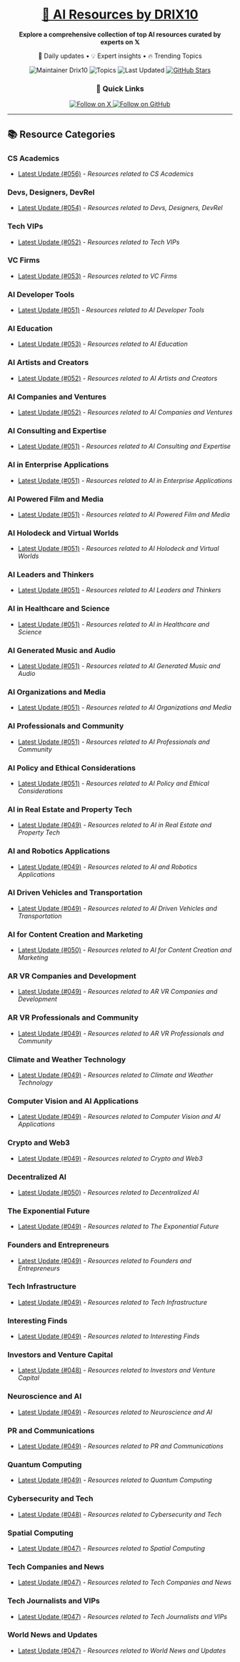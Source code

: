 
<div align="center">
  <h1><a href="https://x.com/DRIX_10_" target="_blank">🚀 AI Resources by DRIX10</a></h1>
  <p><strong>Explore a comprehensive collection of top AI resources curated by experts on 𝕏</strong></p>
  <p>🌟 Daily updates • 💡 Expert insights • 🔥 Trending Topics</p>

  <img src="https://img.shields.io/badge/Maintainer-Drix10-blue?style=for-the-badge" alt="Maintainer Drix10" />
  <img src="https://img.shields.io/badge/Topics-Everything%2C%20AI-red?style=for-the-badge" alt="Topics" />
  <img src="https://img.shields.io/github/last-commit/Drix10/ai-resources?style=for-the-badge&color=5D6D7E" alt="Last Updated" />
  <a href="https://github.com/Drix10/ai-resources"><img src="https://img.shields.io/github/stars/Drix10/ai-resources?style=for-the-badge&color=yellow" alt="GitHub Stars" /></a>

  <br>

  <h3>🌟 Quick Links</h3>
    <a href="https://x.com/DRIX_10_">
      <img src="https://img.shields.io/badge/Follow_on_𝕏-black?style=for-the-badge&logo=x&logoColor=white" alt="Follow on X" />
    </a>
    <a href="https://github.com/Drix10">
      <img src="https://img.shields.io/badge/Follow_on_GitHub-black?style=for-the-badge&logo=github&logoColor=white" alt="Follow on GitHub" />
    </a>
</div>

---

## 📚 Resource Categories

### CS Academics

*   [Latest Update (#056)](https://github.com/Drix10/ai-resources/blob/main/CS%20Academics/resources-056.md) - *Resources related to CS Academics*

### Devs, Designers, DevRel

*   [Latest Update (#054)](https://github.com/Drix10/ai-resources/blob/main/Devs%2C%20Designers%2C%20DevRel/resources-054.md) - *Resources related to Devs, Designers, DevRel*

### Tech VIPs

*   [Latest Update (#052)](https://github.com/Drix10/ai-resources/blob/main/Tech%20VIPs/resources-052.md) - *Resources related to Tech VIPs*

### VC Firms

*   [Latest Update (#053)](https://github.com/Drix10/ai-resources/blob/main/VC%20Firms/resources-053.md) - *Resources related to VC Firms*

### AI Developer Tools

*   [Latest Update (#051)](https://github.com/Drix10/ai-resources/blob/main/AI%20Developer%20Tools/resources-051.md) - *Resources related to AI Developer Tools*

### AI Education

*   [Latest Update (#053)](https://github.com/Drix10/ai-resources/blob/main/AI%20Education/resources-053.md) - *Resources related to AI Education*

### AI Artists and Creators

*   [Latest Update (#052)](https://github.com/Drix10/ai-resources/blob/main/AI%20Artists%20and%20Creators/resources-052.md) - *Resources related to AI Artists and Creators*

### AI Companies and Ventures

*   [Latest Update (#052)](https://github.com/Drix10/ai-resources/blob/main/AI%20Companies%20and%20Ventures/resources-052.md) - *Resources related to AI Companies and Ventures*

### AI Consulting and Expertise

*   [Latest Update (#051)](https://github.com/Drix10/ai-resources/blob/main/AI%20Consulting%20and%20Expertise/resources-051.md) - *Resources related to AI Consulting and Expertise*

### AI in Enterprise Applications

*   [Latest Update (#051)](https://github.com/Drix10/ai-resources/blob/main/AI%20in%20Enterprise%20Applications/resources-051.md) - *Resources related to AI in Enterprise Applications*

### AI Powered Film and Media

*   [Latest Update (#051)](https://github.com/Drix10/ai-resources/blob/main/AI%20Powered%20Film%20and%20Media/resources-051.md) - *Resources related to AI Powered Film and Media*

### AI Holodeck and Virtual Worlds

*   [Latest Update (#051)](https://github.com/Drix10/ai-resources/blob/main/AI%20Holodeck%20and%20Virtual%20Worlds/resources-051.md) - *Resources related to AI Holodeck and Virtual Worlds*

### AI Leaders and Thinkers

*   [Latest Update (#051)](https://github.com/Drix10/ai-resources/blob/main/AI%20Leaders%20and%20Thinkers/resources-051.md) - *Resources related to AI Leaders and Thinkers*

### AI in Healthcare and Science

*   [Latest Update (#051)](https://github.com/Drix10/ai-resources/blob/main/AI%20in%20Healthcare%20and%20Science/resources-051.md) - *Resources related to AI in Healthcare and Science*

### AI Generated Music and Audio

*   [Latest Update (#051)](https://github.com/Drix10/ai-resources/blob/main/AI%20Generated%20Music%20and%20Audio/resources-051.md) - *Resources related to AI Generated Music and Audio*

### AI Organizations and Media

*   [Latest Update (#051)](https://github.com/Drix10/ai-resources/blob/main/AI%20Organizations%20and%20Media/resources-051.md) - *Resources related to AI Organizations and Media*

### AI Professionals and Community

*   [Latest Update (#051)](https://github.com/Drix10/ai-resources/blob/main/AI%20Professionals%20and%20Community/resources-051.md) - *Resources related to AI Professionals and Community*

### AI Policy and Ethical Considerations

*   [Latest Update (#051)](https://github.com/Drix10/ai-resources/blob/main/AI%20Policy%20and%20Ethical%20Considerations/resources-051.md) - *Resources related to AI Policy and Ethical Considerations*

### AI in Real Estate and Property Tech

*   [Latest Update (#049)](https://github.com/Drix10/ai-resources/blob/main/AI%20in%20Real%20Estate%20and%20Property%20Tech/resources-049.md) - *Resources related to AI in Real Estate and Property Tech*

### AI and Robotics Applications

*   [Latest Update (#049)](https://github.com/Drix10/ai-resources/blob/main/AI%20and%20Robotics%20Applications/resources-049.md) - *Resources related to AI and Robotics Applications*

### AI Driven Vehicles and Transportation

*   [Latest Update (#049)](https://github.com/Drix10/ai-resources/blob/main/AI%20Driven%20Vehicles%20and%20Transportation/resources-049.md) - *Resources related to AI Driven Vehicles and Transportation*

### AI for Content Creation and Marketing

*   [Latest Update (#050)](https://github.com/Drix10/ai-resources/blob/main/AI%20for%20Content%20Creation%20and%20Marketing/resources-050.md) - *Resources related to AI for Content Creation and Marketing*

### AR VR Companies and Development

*   [Latest Update (#049)](https://github.com/Drix10/ai-resources/blob/main/AR%20VR%20Companies%20and%20Development/resources-049.md) - *Resources related to AR VR Companies and Development*

### AR VR Professionals and Community

*   [Latest Update (#049)](https://github.com/Drix10/ai-resources/blob/main/AR%20VR%20Professionals%20and%20Community/resources-049.md) - *Resources related to AR VR Professionals and Community*

### Climate and Weather Technology

*   [Latest Update (#049)](https://github.com/Drix10/ai-resources/blob/main/Climate%20and%20Weather%20Technology/resources-049.md) - *Resources related to Climate and Weather Technology*

### Computer Vision and AI Applications

*   [Latest Update (#049)](https://github.com/Drix10/ai-resources/blob/main/Computer%20Vision%20and%20AI%20Applications/resources-049.md) - *Resources related to Computer Vision and AI Applications*

### Crypto and Web3

*   [Latest Update (#049)](https://github.com/Drix10/ai-resources/blob/main/Crypto%20and%20Web3/resources-049.md) - *Resources related to Crypto and Web3*

### Decentralized AI

*   [Latest Update (#050)](https://github.com/Drix10/ai-resources/blob/main/Decentralized%20AI/resources-050.md) - *Resources related to Decentralized AI*

### The Exponential Future

*   [Latest Update (#049)](https://github.com/Drix10/ai-resources/blob/main/The%20Exponential%20Future/resources-049.md) - *Resources related to The Exponential Future*

### Founders and Entrepreneurs

*   [Latest Update (#049)](https://github.com/Drix10/ai-resources/blob/main/Founders%20and%20Entrepreneurs/resources-049.md) - *Resources related to Founders and Entrepreneurs*

### Tech Infrastructure

*   [Latest Update (#049)](https://github.com/Drix10/ai-resources/blob/main/Tech%20Infrastructure/resources-049.md) - *Resources related to Tech Infrastructure*

### Interesting Finds

*   [Latest Update (#049)](https://github.com/Drix10/ai-resources/blob/main/Interesting%20Finds/resources-049.md) - *Resources related to Interesting Finds*

### Investors and Venture Capital

*   [Latest Update (#048)](https://github.com/Drix10/ai-resources/blob/main/Investors%20and%20Venture%20Capital/resources-048.md) - *Resources related to Investors and Venture Capital*

### Neuroscience and AI

*   [Latest Update (#049)](https://github.com/Drix10/ai-resources/blob/main/Neuroscience%20and%20AI/resources-049.md) - *Resources related to Neuroscience and AI*

### PR and Communications

*   [Latest Update (#049)](https://github.com/Drix10/ai-resources/blob/main/PR%20and%20Communications/resources-049.md) - *Resources related to PR and Communications*

### Quantum Computing

*   [Latest Update (#049)](https://github.com/Drix10/ai-resources/blob/main/Quantum%20Computing/resources-049.md) - *Resources related to Quantum Computing*

### Cybersecurity and Tech

*   [Latest Update (#048)](https://github.com/Drix10/ai-resources/blob/main/Cybersecurity%20and%20Tech/resources-048.md) - *Resources related to Cybersecurity and Tech*

### Spatial Computing

*   [Latest Update (#047)](https://github.com/Drix10/ai-resources/blob/main/Spatial%20Computing/resources-047.md) - *Resources related to Spatial Computing*

### Tech Companies and News

*   [Latest Update (#047)](https://github.com/Drix10/ai-resources/blob/main/Tech%20Companies%20and%20News/resources-047.md) - *Resources related to Tech Companies and News*

### Tech Journalists and VIPs

*   [Latest Update (#047)](https://github.com/Drix10/ai-resources/blob/main/Tech%20Journalists%20and%20VIPs/resources-047.md) - *Resources related to Tech Journalists and VIPs*

### World News and Updates

*   [Latest Update (#047)](https://github.com/Drix10/ai-resources/blob/main/World%20News%20and%20Updates/resources-047.md) - *Resources related to World News and Updates*

